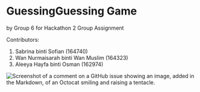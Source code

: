 # GuessingGuessing Game
by Group 6 for Hackathon 2 Group Assignment

Contributors: 
1. Sabrina binti Sofian (164740)
2. Wan Nurmaisarah binti Wan Muslim (164323)
3. Aleeya Hayfa binti Osman (162974)


![Screenshot of a comment on a GitHub issue showing an image, added in the Markdown, of an Octocat smiling and raising a tentacle.](https://myoctocat.com/assets/images/base-octocat.svg)
